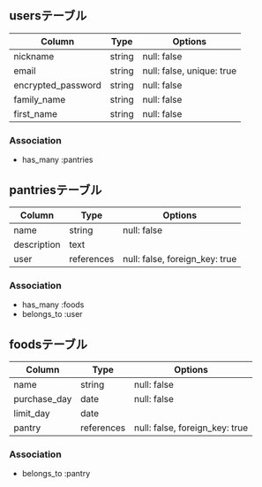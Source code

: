 ## usersテーブル

| Column             | Type   | Options                   |
| ------------------ | ------ | ------------------------- |
| nickname           | string | null: false               |
| email              | string | null: false, unique: true |
| encrypted_password | string | null: false               |
| family_name        | string | null: false               |
| first_name         | string | null: false               |

### Association
- has_many :pantries

## pantriesテーブル

| Column          | Type       | Options                        |
| --------------- | ---------- | ------------------------------ |
| name            | string     | null: false                    |
| description     | text       |                                |
| user            | references | null: false, foreign_key: true |

### Association
- has_many :foods
- belongs_to :user

## foodsテーブル

| Column       | Type       | Options                        |
| ------------ | ---------- | ------------------------------ |
| name         | string     | null: false                    |
| purchase_day | date       | null: false                    |
| limit_day    | date       |                                |
| pantry       | references | null: false, foreign_key: true |

### Association
- belongs_to :pantry
